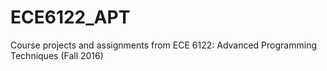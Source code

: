 # ECE6122_APT
Course projects and assignments from ECE 6122: Advanced Programming Techniques (Fall 2016)
